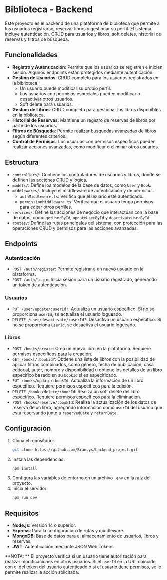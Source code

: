 # Biblioteca - Backend

Este proyecto es el backend de una plataforma de biblioteca que permite a los usuarios registrarse, reservar libros y gestionar su perfil. El sistema incluye autenticación, CRUD para usuarios y libros, soft deletes, historial de reservas y filtros de búsqueda.

## Funcionalidades

- **Registro y Autenticación**: Permite que los usuarios se registren e inicien sesión. Algunos endpoints están protegidos mediante autenticación.
- **Gestión de Usuarios**: CRUD completo para los usuarios registrados en la biblioteca.
  - Un usuario puede modificar su propio perfil.
  - Los usuarios con permisos especiales pueden modificar o desactivar otros usuarios.
  - Soft delete para usuarios.
- **Gestión de Libros**: CRUD completo para gestionar los libros disponibles en la biblioteca.
- **Historial de Reservas**: Mantiene un registro de reservas de libros por parte de los usuarios.
- **Filtros de Búsqueda**: Permite realizar búsquedas avanzadas de libros según diferentes criterios.
- **Control de Permisos**: Los usuarios con permisos específicos pueden realizar acciones avanzadas, como modificar o eliminar otros usuarios.

## Estructura

- `controllers/`: Contiene los controladores de usuarios y libros, donde se definen las acciones CRUD y lógica.
- `models/`: Define los modelos de la base de datos, como `User` y `Book`.
- `middlewares/`: Incluye el middleware de autenticación y de permisos.
  - `authMiddleware.ts`: Verifica que el usuario esté autenticado.
  - `permissionMiddleware.ts`: Verifica que el usuario tenga permisos para editar otros perfiles.
- `services/`: Define las acciones de negocio que interactúan con la base de datos, como `getUserById`, `updateUserById` y `deactivateUserById`.
- `routes/`: Define las rutas principales del sistema, con protección para las operaciones CRUD y permisos para las acciones avanzadas.

## Endpoints

### Autenticación
- `POST /auth/register`: Permite registrar a un nuevo usuario en la plataforma.
- `POST /auth/login`: Inicia sesión para un usuario registrado, generando un token de autenticación.

### Usuarios
- `PUT /user/update/:userId?`: Actualiza un usuario específico. Si no se proporciona `userId`, se actualiza el usuario logueado.
- `DELETE /user/desactivate/:userId?`: Desactiva un usuario específico. Si no se proporciona `userId`, se desactiva el usuario logueado.

### Libros
- `POST /books/create`: Crea un nuevo libro en la plataforma. Requiere permisos específicos para la creación.
- `GET /books/:bookid?`: Obtiene una lista de libros con la posibilidad de aplicar filtros combinados, como género, fecha de publicación, casa editorial, autor, nombre y disponibilidad u obtiene los detalles de un libro específico basado en su `bookId` si es especificado.
- `PUT /books/update/:bookId`: Actualiza la información de un libro específico. Requiere permisos específicos para la edición.
- `DELETE /books/delete/:bookId`: Realiza un soft delete del libro específico. Requiere permisos específicos para la eliminación.
- `POST /books/reserve/:bookId`: Realiza la actualización de los datos de reserva de un libro, agregando información como `userId` del usuario que está reservando junto a `reservedDate` y `returnDate`.

## Configuración

1. Clona el repositorio:
   ```bash
   git clone https://github.com/Brancys/backend_project.git
   ```
2. Instala las dependencias:
   ```bash
   npm install
   ```
3. Configura las variables de entorno en un archivo `.env` en la raíz del proyecto.
4. Inicia el servidor:
   ```bash
   npm run dev
   ```
   
## Requisitos

- **Node.js**: Versión 14 o superior.
- **Express**: Para la configuración de rutas y middleware.
- **MongoDB**: Base de datos para el almacenamiento de usuarios, libros y reservas.
- **JWT**: Autenticación mediante JSON Web Tokens.

**NOTA: ** El proyecto verifica si un usuario tiene autorización para realizar modificaciones en otros usuarios. Si el `userId` en la URL coincide con el del token del usuario autenticado o si el usuario tiene permisos, se le permite realizar la acción solicitada.
